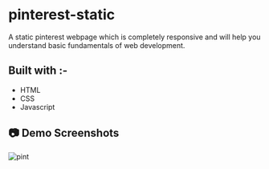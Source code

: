 # pinterest-static
A static pinterest webpage which is completely responsive and will help you understand basic fundamentals of web development.

## Built with :-

- HTML
- CSS
- Javascript

## 📷 Demo Screenshots <a name = "Screenshot"></a>
![pint](https://user-images.githubusercontent.com/85568177/163708018-6989225a-7982-43de-94b3-5694e9e0f359.png)
